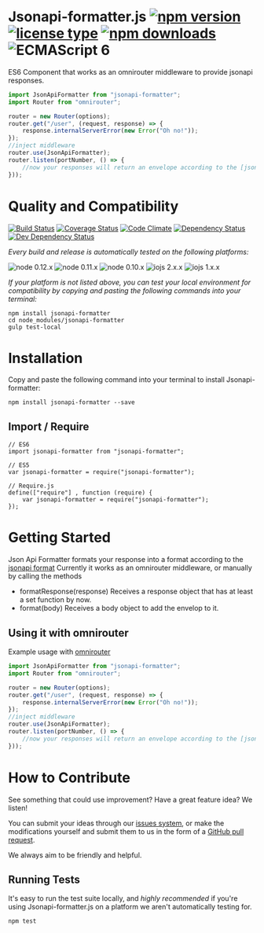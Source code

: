 # Jsonapi-formatter.js [![npm version](https://img.shields.io/npm/v/jsonapi-formatter.svg)](https://www.npmjs.com/package/jsonapi-formatter) [![license type](https://img.shields.io/npm/l/jsonapi-formatter.svg)](https://github.com/FreeAllMedia/jsonapi-formatter.git/blob/master/LICENSE) [![npm downloads](https://img.shields.io/npm/dm/jsonapi-formatter.svg)](https://www.npmjs.com/package/jsonapi-formatter) ![ECMAScript 6](https://img.shields.io/badge/ECMAScript-6-red.svg)

ES6 Component that works as an omnirouter middleware to provide jsonapi responses.

```javascript
import JsonApiFormatter from "jsonapi-formatter";
import Router from "omnirouter";

router = new Router(options);
router.get("/user", (request, response) => {
	response.internalServerError(new Error("Oh no!"));
});
//inject middleware
router.use(JsonApiFormatter);
router.listen(portNumber, () => {
	//now your responses will return an envelope according to the [jsonapi format](http://jsonapi.org/format) (notice that the entities you may return inside of it are not automatically converted, currently)
}));
```

# Quality and Compatibility

[![Build Status](https://travis-ci.org/FreeAllMedia/jsonapi-formatter.png?branch=master)](https://travis-ci.org/FreeAllMedia/jsonapi-formatter) [![Coverage Status](https://coveralls.io/repos/FreeAllMedia/jsonapi-formatter/badge.svg)](https://coveralls.io/r/FreeAllMedia/jsonapi-formatter) [![Code Climate](https://codeclimate.com/github/FreeAllMedia/jsonapi-formatter/badges/gpa.svg)](https://codeclimate.com/github/FreeAllMedia/jsonapi-formatter) [![Dependency Status](https://david-dm.org/FreeAllMedia/jsonapi-formatter.png?theme=shields.io)](https://david-dm.org/FreeAllMedia/jsonapi-formatter?theme=shields.io) [![Dev Dependency Status](https://david-dm.org/FreeAllMedia/jsonapi-formatter/dev-status.svg)](https://david-dm.org/FreeAllMedia/jsonapi-formatter?theme=shields.io#info=devDependencies)

*Every build and release is automatically tested on the following platforms:*

![node 0.12.x](https://img.shields.io/badge/node-0.12.x-brightgreen.svg) ![node 0.11.x](https://img.shields.io/badge/node-0.11.x-brightgreen.svg) ![node 0.10.x](https://img.shields.io/badge/node-0.10.x-brightgreen.svg)
![iojs 2.x.x](https://img.shields.io/badge/iojs-2.x.x-brightgreen.svg) ![iojs 1.x.x](https://img.shields.io/badge/iojs-1.x.x-brightgreen.svg)



*If your platform is not listed above, you can test your local environment for compatibility by copying and pasting the following commands into your terminal:*

```
npm install jsonapi-formatter
cd node_modules/jsonapi-formatter
gulp test-local
```

# Installation

Copy and paste the following command into your terminal to install Jsonapi-formatter:

```
npm install jsonapi-formatter --save
```

## Import / Require

```
// ES6
import jsonapi-formatter from "jsonapi-formatter";
```

```
// ES5
var jsonapi-formatter = require("jsonapi-formatter");
```

```
// Require.js
define(["require"] , function (require) {
    var jsonapi-formatter = require("jsonapi-formatter");
});
```

# Getting Started
Json Api Formatter formats your response into a format according to the [jsonapi format](http://jsonapi.org/format)
Currently it works as an omnirouter middleware, or manually by calling the methods
* formatResponse(response)
	Receives a response object that has at least a set function by now.
* format(body)
	Receives a body object to add the envelop to it.

## Using it with omnirouter
Example usage with [omnirouter](https://github.com/FreeAllMedia/omnirouter)

```javascript
import JsonApiFormatter from "jsonapi-formatter";
import Router from "omnirouter";

router = new Router(options);
router.get("/user", (request, response) => {
	response.internalServerError(new Error("Oh no!"));
});
//inject middleware
router.use(JsonApiFormatter);
router.listen(portNumber, () => {
	//now your responses will return an envelope according to the [jsonapi format](http://jsonapi.org/format) (notice that the entities you may return inside of it are not automatically converted, currently)
}));
```

# How to Contribute

See something that could use improvement? Have a great feature idea? We listen!

You can submit your ideas through our [issues system](https://github.com/FreeAllMedia/jsonapi-formatter/issues), or make the modifications yourself and submit them to us in the form of a [GitHub pull request](https://help.github.com/articles/using-pull-requests/).

We always aim to be friendly and helpful.

## Running Tests

It's easy to run the test suite locally, and *highly recommended* if you're using Jsonapi-formatter.js on a platform we aren't automatically testing for.

```
npm test
```
